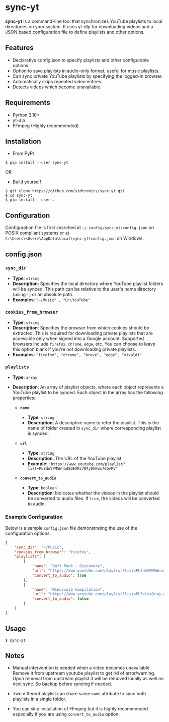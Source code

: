 # sync-yt
**sync-yt** is a command-line tool that synchronizes YouTube playlists to local directories on your system.
It uses yt-dlp for downloading videos and a JSON based configuration file to define playlists and other options.

## Features
+ Declarative config.json to specify playlists and other configurable options.
+ Option to save playlists in audio-only format, useful for music playlists.
+ Can sync private YouTube playlists by specifying the logged-in browser.
+ Automatically skips repeated video entries.
+ Detects videos which become unavailable.

## Requirements
+ Python 3.10+
+ yt-dlp
+ FFmpeg (Highly recommended)

## Installation
+ From PyPI 
```
$ pip install --user sync-yt
```

OR

+ Build yourself
```
$ git clone https://github.com/sidtronics/sync-yt.git
$ cd sync-yt
$ pip install --user .
```

## Configuration

Configuration file is first searched at `~/.config/sync-yt/config.json` on POSIX compliant systems or at\
`C:\Users\<User>\AppData\Local\sync-yt\config.json` on Windows.

## config.json

### `sync_dir`
- **Type**: `string`
- **Description**: Specifies the local directory where YouTube playlist folders will be synced. This path can be relative to the user's home directory (using `~`) or an absolute path.
- **Examples**: `"~/Music" , "D:\YouTube"`

### `cookies_from_browser`
- **Type**: `string`
- **Description**: Specifies the browser from which cookies should be extracted. This is required for downloading private playlists that are accessible only when signed into a Google account. Supported browsers include `firefox`, `chrome`, `edge`, etc. You can choose to leave this option blank if you're not downloading private playlists.
- **Examples**: `"firefox", "chrome", "brave", "edge", "vivaldi"`

### `playlists`
- **Type**: `array`
- **Description**: An array of playlist objects, where each object represents a YouTube playlist to be synced. Each object in the array has the following properties:

    - **`name`**
      - **Type**: `string`
      - **Description**: A descriptive name to refer the playlist. This is the name of folder created in `sync_dir` where corresponding playlist is synced.

    - **`url`**
      - **Type**: `string`
      - **Description**: The URL of the YouTube playlist.
      - **Example**: `"https://www.youtube.com/playlist?list=PLSdoVPM5WnndSQEXRz704yQkKwx76GvPV"`

    - **`convert_to_audio`**
      - **Type**: `boolean`
      - **Description**: Indicates whether the videos in the playlist should be converted to audio files. If `true`, the videos will be converted to audio.

### Example Configuration

Below is a sample `config.json` file demonstrating the use of the configuration options:

```json
{
    "sync_dir": "~/Music",
    "cookies_from_browser": "firefox",
    "playlists": [
        {
            "name": "Daft Punk - Discovery",
            "url": "https://www.youtube.com/playlist?list=PLSdoVPM5WnndSQEXRz704yQkKwx76GvPV",
            "convert_to_audio": true
        },
        {
            "name": "Minuscule Compilation",
            "url": "https://www.youtube.com/playlist?list=PL7eLsxQrsg-4DNH682TNzgSlCXEeJ3IsX",
            "convert_to_audio": false
        }
    ]
}
```

## Usage
```
$ sync-yt
```


## Notes

+ Manual intervention is needed when a video becomes unavailable. Remove it from upstream youtube playlist to get rid of error/warning.
Upon removal from upstream playlist it will be removed locally as well on next sync. So backup before syncing if needed.
 
+ Two different playlist can share same `name` attribute to sync both playlists in a single folder.

+ You can skip installation of FFmpeg but it is highly recommended especially if you are using `convert_to_audio` option.
